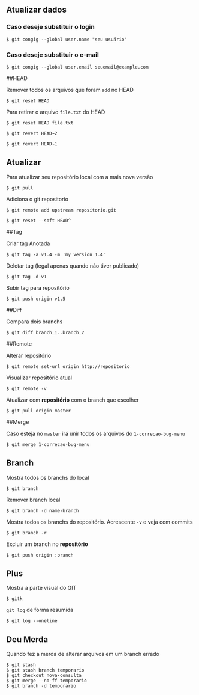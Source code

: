 ## Atualizar dados


### Caso deseje substituir o login
```
$ git congig --global user.name "seu usuário"
```

### Caso deseje substituir o e-mail

```
$ git congig --global user.email seuemail@example.com
```

##HEAD

Remover todos os arquivos que foram `add` no HEAD

```
$ git reset HEAD  
```

Para retirar o arquivo `file.txt` do HEAD

```
$ git reset HEAD file.txt 
```

```
$ git revert HEAD~2
```

```
$ git revert HEAD~1 
```

## Atualizar

Para atualizar seu repositório local com a mais nova versão

```
$ git pull 
```

Adiciona o git repositorio

```
$ git remote add upstream repositorio.git 
````

```
$ git reset --soft HEAD^
```


##Tag

Criar tag Anotada

```
$ git tag -a v1.4 -m 'my version 1.4'
```

Deletar tag (legal apenas quando não tiver publicado)

```
$ git tag -d v1
```

Subir tag para repositório

```
$ git push origin v1.5
```

##Diff

Compara dois branchs

```
$ git diff branch_1..branch_2
```

##Remote

Alterar repositório

```
$ git remote set-url origin http://repositorio
```

Visualizar repositório atual

```
$ git remote -v
```

Atualizar com **repositório** com o branch que escolher

```
$ git pull origin master
```


##Merge


Caso esteja no `master`  irá unir todos os arquivos do `1-correcao-bug-menu`

```
$ git merge 1-correcao-bug-menu
```

## Branch

Mostra todos os branchs do local

```
$ git branch 
```

Remover branch local

```
$ git branch -d name-branch
```

Mostra todos os branchs do repositório. Acrescente `-v` e veja com commits

```
$ git branch -r

```

Excluir um branch no **repositório**

```
$ git push origin :branch 
```


## Plus

Mostra a parte  visual do GIT

```
$ gitk
```

`git log` de forma resumida

```
$ git log --oneline 
```

## Deu Merda

Quando fez a merda de alterar arquivos em um branch errado

```
$ git stash
$ git stash branch temporario
$ git checkout nova-consulta
$ git merge --no-ff temporario
$ git branch -d temporario
```